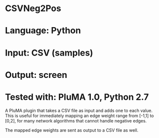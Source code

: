 # CSVNeg2Pos
# Language: Python
# Input: CSV (samples)
# Output: screen
# Tested with: PluMA 1.0, Python 2.7

A PluMA plugin that takes a CSV file as input and adds one
to each value.  This is useful for immediately mapping an edge weight range
from [-1,1] to [0,2], for many network algorithms that cannot handle
negative edges.

The mapped edge weights are sent as output to a CSV file as well.
